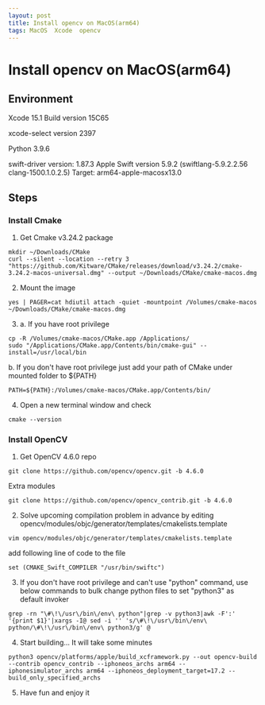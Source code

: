 ```yaml
---
layout: post
title: Install opencv on MacOS(arm64)
tags: MacOS  Xcode  opencv 
---
```

# Install opencv on MacOS(arm64)

## Environment
Xcode 15.1
Build version 15C65

xcode-select version 2397

Python 3.9.6

swift-driver version: 1.87.3 Apple Swift version 5.9.2 (swiftlang-5.9.2.2.56 clang-1500.1.0.2.5)
Target: arm64-apple-macosx13.0

## Steps
### Install Cmake
1. Get Cmake v3.24.2 package
```
mkdir ~/Downloads/CMake
curl --silent --location --retry 3 "https://github.com/Kitware/CMake/releases/download/v3.24.2/cmake-3.24.2-macos-universal.dmg" --output ~/Downloads/CMake/cmake-macos.dmg
```
2. Mount the image
```
yes | PAGER=cat hdiutil attach -quiet -mountpoint /Volumes/cmake-macos ~/Downloads/CMake/cmake-macos.dmg
```
3. a. If you have root privilege
```
cp -R /Volumes/cmake-macos/CMake.app /Applications/
sudo "/Applications/CMake.app/Contents/bin/cmake-gui" --install=/usr/local/bin
```
b. If you don't have root privilege
just add your path of CMake under mounted folder to ${PATH}
```
PATH=${PATH}:/Volumes/cmake-macos/CMake.app/Contents/bin/
```
4. Open a new terminal window and check
```
cmake --version
```

### Install OpenCV
1. Get OpenCV 4.6.0 repo
```
git clone https://github.com/opencv/opencv.git -b 4.6.0
```
Extra modules
```
git clone https://github.com/opencv/opencv_contrib.git -b 4.6.0
```

2. Solve upcoming compilation problem in advance by editing
opencv/modules/objc/generator/templates/cmakelists.template
```
vim opencv/modules/objc/generator/templates/cmakelists.template
```
add following line of code to the file
```
set (CMAKE_Swift_COMPILER "/usr/bin/swiftc")
```
3. If you don't have root privilege and can't use "python" command,
use below commands to bulk change python files to set  "python3" as default invoker
```
grep -rn "\#\!\/usr\/bin\/env\ python"|grep -v python3|awk -F':' '{print $1}'|xargs -I@ sed -i '' 's/\#\!\/usr\/bin\/env\ python/\#\!\/usr\/bin\/env\ python3/g' @
```
4. Start building... It will take some minutes 
```
python3 opencv/platforms/apple/build_xcframework.py --out opencv-build --contrib opencv_contrib --iphoneos_archs arm64 --iphonesimulator_archs arm64 --iphoneos_deployment_target=17.2 --build_only_specified_archs
```
5. Have fun and enjoy it
